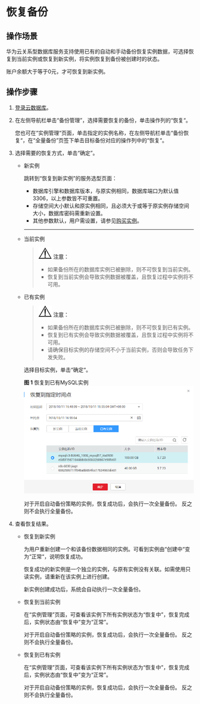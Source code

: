 # 恢复备份<a name="zh-cn_topic_0037000196"></a>

## 操作场景<a name="section468581517207"></a>

华为云关系型数据库服务支持使用已有的自动和手动备份恢复实例数据，可选择恢复到当前实例或恢复到新实例，将实例恢复到备份被创建时的状态。

账户余额大于等于0元，才可恢复到新实例。

## 操作步骤<a name="section56693485162629"></a>

1.  [登录云数据库](https://support.huaweicloud.com/qs-rds/rds_login.html)。
2.  在左侧导航栏单击“备份管理”，选择需要恢复的备份，单击操作列的“恢复“。

    您也可在“实例管理“页面，单击指定的实例名称，在左侧导航栏单击“备份恢复“，在“全量备份”页签下单击目标备份对应的操作列中的“恢复“。

3.  选择需要的恢复方式，单击“确定”。
    -   新实例

        跳转到“恢复到新实例”的服务选型页面：

        -   数据库引擎和数据库版本，与原实例相同，数据库端口为默认值3306，以上参数皆不可重置。
        -   存储空间大小默认和原实例相同，且必须大于或等于原实例存储空间大小，数据库密码需重新设置。
        -   其他参数默认，用户需设置，请参见[购买实例](https://support.huaweicloud.com/qs-rds/zh-cn_topic_0046585334.md)。
        -           -           -   
    -   当前实例

        >![](public_sys-resources/icon-notice.gif) **注意：**   
        >-   如果备份所在的数据库实例已被删除，则不可恢复到当前实例。  
        >-   恢复到当前实例会导致实例数据被覆盖，且恢复过程中实例将不可用。  

    -   已有实例

        >![](public_sys-resources/icon-notice.gif) **注意：**   
        >-   如果备份所在的数据库实例已被删除，则不可恢复到已有实例。  
        >-   恢复到已有实例会导致实例数据被覆盖，且恢复过程中实例将不可用。  
        >-   请确保目标实例的存储空间不小于当前实例，否则会导致任务下发失败。  

        选择目标实例，单击“确定“。

        **图 1**  恢复到已有MySQL实例<a name="fig123128437496"></a>  
        ![](figures/恢复到已有MySQL实例.png "恢复到已有MySQL实例")

        对于开启自动备份策略的实例，恢复成功后，会执行一次全量备份。 反之则不会执行全量备份。


4.  查看恢复结果。
    -   恢复到新实例

        为用户重新创建一个和该备份数据相同的实例。可看到实例由“创建中“变为“正常“，说明恢复成功。

        恢复成功的新实例是一个独立的实例，与原有实例没有关联。如需使用只读实例，请重新在该实例上进行创建。

        新实例创建成功后，系统会自动执行一次全量备份。

    -   恢复到当前实例

        在“实例管理”页面，可查看该实例下所有实例状态为“恢复中”，恢复完成后，实例状态由“恢复中”变为“正常”。

        对于开启自动备份策略的实例，恢复成功后，会执行一次全量备份。 反之则不会执行全量备份。

    -   恢复到已有实例

        在“实例管理”页面，可查看该实例下所有实例状态为“恢复中”，恢复完成后，实例状态由“恢复中”变为“正常”。

        对于开启自动备份策略的实例，恢复成功后，会执行一次全量备份。 反之则不会执行全量备份。



